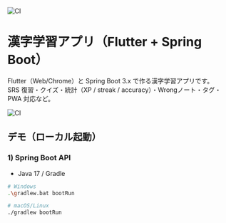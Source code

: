 ![CI](https://github.com/inami202rk-hub/my_kanji_app/actions/workflows/ci.yml/badge.svg)

# 漢字学習アプリ（Flutter + Spring Boot）

Flutter（Web/Chrome）と Spring Boot 3.x で作る漢字学習アプリです。  
SRS 復習・クイズ・統計（XP / streak / accuracy）・Wrongノート・タグ・PWA 対応など。

![CI](https://github.com/<YOUR_USER>/<YOUR_REPO>/actions/workflows/ci.yml/badge.svg)

## デモ（ローカル起動）

### 1) Spring Boot API
- Java 17 / Gradle
```bash
# Windows
.\gradlew.bat bootRun

# macOS/Linux
./gradlew bootRun
